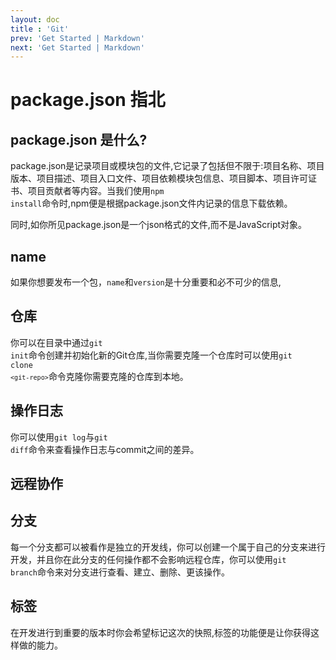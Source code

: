```yaml
---
layout: doc
title : 'Git'
prev: 'Get Started | Markdown'
next: 'Get Started | Markdown'
---
```


# package.json 指北
## package.json 是什么?
package.json是记录项目或模块包的文件,它记录了包括但不限于:项目名称、项目版本、项目描述、项目入口文件、项目依赖模块包信息、项目脚本、项目许可证书、项目贡献者等内容。当我们使用<code>npm install</code>命令时,npm便是根据package.json文件内记录的信息下载依赖。<br/>

同时,如你所见package.json是一个json格式的文件,而不是JavaScript对象。


## name
如果你想要发布一个包，<code>name</code>和<code>version</code>是十分重要和必不可少的信息,

## 仓库
你可以在目录中通过<code>git init</code>命令创建并初始化新的Git仓库,当你需要克隆一个仓库时可以使用<code>git clone `<git-repo>`</code>命令克隆你需要克隆的仓库到本地。


## 操作日志
你可以使用<code>git log</code>与<code>git diff</code>命令来查看操作日志与commit之间的差异。


## 远程协作

## 分支
每一个分支都可以被看作是独立的开发线，你可以创建一个属于自己的分支来进行开发，并且你在此分支的任何操作都不会影响远程仓库，你可以使用<code>git branch</code>命令来对分支进行查看、建立、删除、更该操作。

## 标签
在开发进行到重要的版本时你会希望标记这次的快照,标签的功能便是让你获得这样做的能力。

